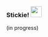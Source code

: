### Stickie! <img src="https://cdn.discordapp.com/attachments/1096174778622148768/1096888467331489853/stickie3.png" width="29px">
(in progress)
